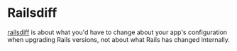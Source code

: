 # Railsdiff


[railsdiff](https://railsdiff.org/7.0.0.alpha1/7.0.0.alpha2) is about what you'd have to change about your app's configuration when upgrading Rails versions, not about what Rails has changed internally.

